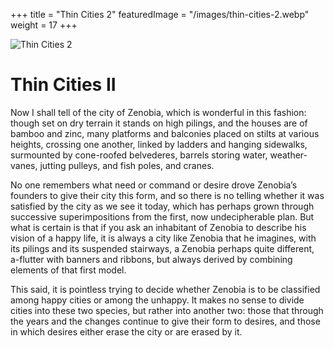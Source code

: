 +++
title = "Thin Cities 2"
featuredImage = "/images/thin-cities-2.webp"
weight = 17
+++

![Thin Cities 2](/images/thin-cities-2.webp)

# Thin Cities II

Now I shall tell of the city of Zenobia, which is wonderful in this fashion: though set on dry terrain it stands on high pilings, and the houses are of bamboo and zinc, many platforms and balconies placed on stilts at various heights, crossing one another, linked by ladders and hanging sidewalks, surmounted by cone-roofed belvederes, barrels storing water, weather-vanes, jutting pulleys, and fish poles, and cranes.

No one remembers what need or command or desire drove Zenobia’s founders to give their city this form, and so there is no telling whether it was satisfied by the city as we see it today, which has perhaps grown through successive superimpositions from the first, now undecipherable plan. But what is certain is that if you ask an inhabitant of Zenobia to describe his vision of a happy life, it is always a city like Zenobia that he imagines, with its pilings and its suspended stairways, a Zenobia perhaps quite different, a-flutter with banners and ribbons, but always derived by combining elements of that first model.

This said, it is pointless trying to decide whether Zenobia is to be classified among happy cities or among the unhappy. It makes no sense to divide cities into these two species, but rather into another two: those that through the years and the changes continue to give their form to desires, and those in which desires either erase the city or are erased by it.